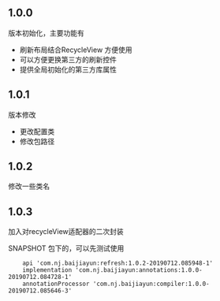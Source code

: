 ## 1.0.0

版本初始化，主要功能有
* 刷新布局结合RecycleView 方便使用
* 可以方便更换第三方的刷新控件
* 提供全局初始化的第三方库属性

## 1.0.1
版本修改
* 更改配置类
* 修改包路径

## 1.0.2
修改一些类名

## 1.0.3
加入对recycleView适配器的二次封装

SNAPSHOT 包下的，可以先测试使用
```
    api 'com.nj.baijiayun:refresh:1.0.2-20190712.085948-1'
    implementation 'com.nj.baijiayun:annotations:1.0.0-20190712.084728-1'
    annotationProcessor 'com.nj.baijiayun:compiler:1.0.0-20190712.085646-3'

```
    